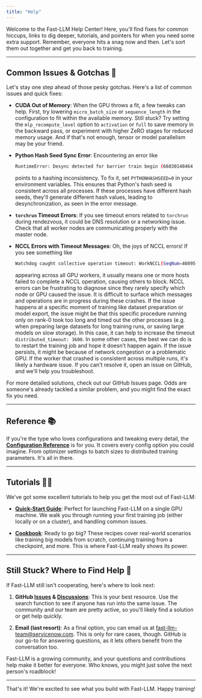 ```yaml
---
title: "Help"
---
```


Welcome to the Fast-LLM Help Center! Here, you'll find fixes for common hiccups, links to dig deeper, tutorials, and pointers for when you need some extra support. Remember, everyone hits a snag now and then. Let's sort them out together and get you back to training.

---

## Common Issues & Gotchas 🚧

Let's stay one step ahead of those pesky gotchas. Here's a list of common issues and quick fixes:

-   **CUDA Out of Memory**: When the GPU throws a fit, a few tweaks can help. First, try lowering `micro_batch_size` or `sequence_length` in the configuration to fit within the available memory. Still stuck? Try setting the `mlp_recompute_level` option to `activation` or `full` to save memory in the backward pass, or experiment with higher ZeRO stages for reduced memory usage. And if that's not enough, tensor or model parallelism may be your friend.

-   **Python Hash Seed Sync Error**: Encountering an error like

    ```bash
    RuntimeError: Desync detected for barrier train begin (66830148464 != 133042721120)
    ```
  
    points to a hashing inconsistency. To fix it, set `PYTHONHASHSEED=0` in your environment variables. This ensures that Python's hash seed is consistent across all processes. If these processes have different hash seeds, they'll generate different hash values, leading to desynchronization, as seen in the error message.

-   **`torchrun` Timeout Errors**: If you see timeout errors related to `torchrun` during rendezvous, it could be DNS resolution or a networking issue. Check that all worker nodes are communicating properly with the master node.

-   **NCCL Errors with Timeout Messages**: Oh, the joys of NCCL errors! If you see something like

    ```bash
    Watchdog caught collective operation timeout: WorkNCCL(SeqNum=408951, OpType=_ALLGATHER_BASE, … , Timeout(ms)=600000) ran for 600351 milliseconds before timing out
    ```
  
    appearing across all GPU workers, it usually means one or more hosts failed to complete a NCCL operation, causing others to block. NCCL errors can be frustrating to diagnose since they rarely specify which node or GPU caused the issue. It is difficult to surface which messages and operations are in progress during these crashes. If the issue happens at a specific moment of training like dataset preparation or model export, the issue might be that this specific procedure running only on rank-0 took too long and timed out the other processes (e.g. when preparing large datasets for long training runs, or saving large models on slow storage). In this case, it can help to increase the timeout `distributed_timeout: 3600`.
    In some other cases, the best we can do is to restart the training job and hope it doesn't happen again. If the issue persists, it might be because of network congestion or a problematic GPU. If the worker that crashed is consistent across multiple runs, it's likely a hardware issue. If you can't resolve it, open an issue on GitHub, and we'll help you troubleshoot.

For more detailed solutions, check out our GitHub Issues page. Odds are someone's already tackled a similar problem, and you might find the exact fix you need.

---

## Reference 📚

If you're the type who loves configurations and tweaking every detail, the [**Configuration Reference**](reference/configuration.md) is for you. It covers every config option you could imagine. From optimizer settings to batch sizes to distributed training parameters. It's all in there.

---

## Tutorials 👨‍🏫

We've got some excellent tutorials to help you get the most out of Fast-LLM:

-   [**Quick-Start Guide**](quick-start.md): Perfect for launching Fast-LLM on a single GPU machine. We walk you through running your first training job (either locally or on a cluster), and handling common issues.

-   [**Cookbook**](recipes/train-llama-8b.md): Ready to go big? These recipes cover real-world scenarios like training big models from scratch, continuing training from a checkpoint, and more. This is where Fast-LLM really shows its power.

---

## Still Stuck? Where to Find Help 🙋

If Fast-LLM still isn't cooperating, here's where to look next:

1.  **GitHub [Issues](https://github.com/ServiceNow/Fast-LLM/issues) & [Discussions](https://github.com/ServiceNow/Fast-LLM/discussions)**: This is your best resource. Use the search function to see if anyone has run into the same issue. The community and our team are pretty active, so you'll likely find a solution or get help quickly.

2.  **Email (last resort)**: As a final option, you can email us at [fast-llm-team@servicenow.com](mailto:fast-llm-team@servicenow.com). This is only for rare cases, though. GitHub is our go-to for answering questions, as it lets others benefit from the conversation too.

Fast-LLM is a growing community, and your questions and contributions help make it better for everyone. Who knows, you might just solve the next person's roadblock!

---

That's it! We're excited to see what you build with Fast-LLM. Happy training!
